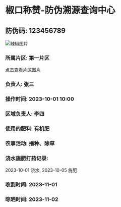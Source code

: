 
# 椒口称赞-防伪溯源查询中心

## 防伪码: 123456789

![辣椒图片](https://pic.vjshi.com/2023-05-26/cdbd0139cf4b4cbe87c6f89d46741446/online/main.jpg?x-oss-process=style/w342_h192_center)

### 所属片区: 第一片区

[点击查看片区图片](https://example.com/region.jpg)

### 负责人: 张三

### 操作时间: 2023-10-01 10:00

### 区域负责人: 李四

### 使用的肥料: 有机肥

### 农事活动: 播种、除草

### 浇水施肥打药记录:

2023-10-01 浇水, 2023-10-05 施肥

### 收割时间: 2023-11-01

### 晾晒时间: 2023-11-02
